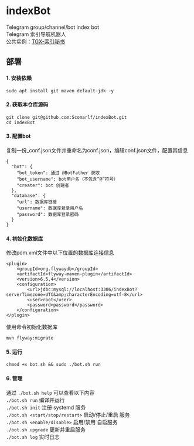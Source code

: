# indexBot
Telegram group/channel/bot index bot  
Telegram 索引导航机器人  
公共实例：[TGX-索引秘书](https://t.me/zh_secretary_bot)

## 部署
#### 1. 安装依赖
```shell script
sudo apt install git maven default-jdk -y
```
#### 2. 获取本仓库源码
```shell script
git clone git@github.com:Scomarlf/indexBot.git
cd indexBot
```
#### 3. 配置bot
复制一份_conf.json文件并重命名为conf.json，编辑conf.json文件，配置其信息
```
{
  "bot": {
    "bot_token": 通过 @BotFather 获取
    "bot_username": bot用户名（不包含“@”符号）
    "creater": bot 创建者
  },
  "database": {
    "url": 数据库链接
    "username": 数据库登录用户名
    "password": 数据库登录密码
  }
}
```
#### 4. 初始化数据库
修改pom.xml文件中以下位置的数据库连接信息
```
<plugin>
    <groupId>org.flywaydb</groupId>
    <artifactId>flyway-maven-plugin</artifactId>
    <version>6.5.4</version>
    <configuration>
        <url>jdbc:mysql://localhost:3306/indexBot?serverTimezone=UTC&amp;characterEncoding=utf-8</url>
        <user>root</user>
        <password>password</password>
    </configuration>
</plugin>
```
使用命令初始化数据库
```shell script
mvn flyway:migrate
```
#### 5. 运行
```shell script
chmod +x bot.sh && sudo ./bot.sh run
```
#### 6. 管理
通过 `./bot.sh help` 可以查看以下内容  
`./bot.sh run` 编译并运行  
`./bot.sh init` 注册 systemd 服务  
`./bot.sh <start/stop/restart>` 启动/停止/重启 服务  
`./bot.sh <enable/disable>` 启用/禁用 自启服务  
`./bot.sh upgrade` 更新并重启服务  
`./bot.sh log` 实时日志  